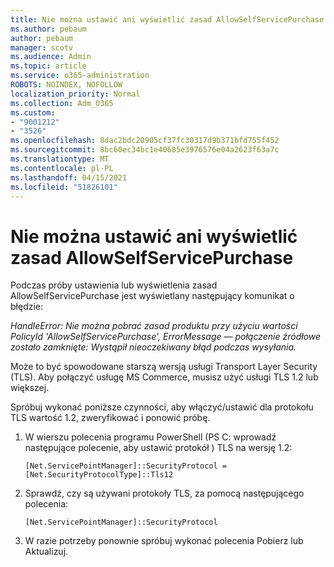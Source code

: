 ```yaml
---
title: Nie można ustawić ani wyświetlić zasad AllowSelfServicePurchase
ms.author: pebaum
author: pebaum
manager: scotv
ms.audience: Admin
ms.topic: article
ms.service: o365-administration
ROBOTS: NOINDEX, NOFOLLOW
localization_priority: Normal
ms.collection: Adm_O365
ms.custom:
- "9001212"
- "3526"
ms.openlocfilehash: 8dac2bdc20905cf37fc30317d9b371bfd755f452
ms.sourcegitcommit: 8bc60ec34bc1e40685e3976576e04a2623f63a7c
ms.translationtype: MT
ms.contentlocale: pl-PL
ms.lasthandoff: 04/15/2021
ms.locfileid: "51826101"
---
```

# <a name="unable-to-set-or-view-the-allowselfservicepurchase-policy"></a>Nie można ustawić ani wyświetlić zasad AllowSelfServicePurchase

Podczas próby ustawienia lub wyświetlenia zasad AllowSelfServicePurchase jest wyświetlany następujący komunikat o błędzie:

*HandleError: Nie można pobrać zasad produktu przy użyciu wartości PolicyId 'AllowSelfServicePurchase', ErrorMessage — połączenie źródłowe zostało zamknięte: Wystąpił nieoczekiwany błąd podczas wysyłania.*

Może to być spowodowane starszą wersją usługi Transport Layer Security (TLS). Aby połączyć usługę MS Commerce, musisz użyć usługi TLS 1.2 lub większej.  

Spróbuj wykonać poniższe czynności, aby włączyć/ustawić dla protokołu TLS wartość 1.2, zweryfikować i ponowić próbę.
 1. W wierszu polecenia programu PowerShell (PS C: wprowadź następujące polecenie, aby ustawić protokół \) TLS na wersję 1.2:

    `[Net.ServicePointManager]::SecurityProtocol = [Net.SecurityProtocolType]::Tls12`

2. Sprawdź, czy są używani protokoły TLS, za pomocą następującego polecenia:

    `[Net.ServicePointManager]::SecurityProtocol` 

3. W razie potrzeby ponownie spróbuj wykonać polecenia Pobierz lub Aktualizuj.

